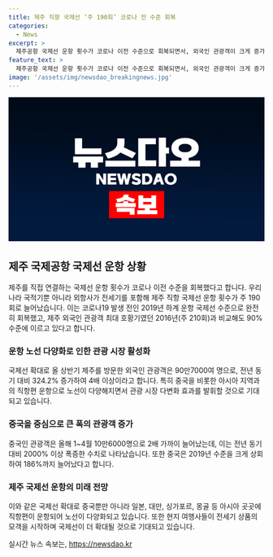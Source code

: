 ```yaml
---
title: 제주 직항 국제선 ‘주 190회’ 코로나 전 수준 회복
categories:
  - News
excerpt: >
  제주공항 국제선 운항 횟수가 코로나 이전 수준으로 회복되면서, 외국인 관광객이 크게 증가하고 있다. 특히 중국인 관광객의 증가는 두드러지며, 제주를 직접 연결하는 국제선 운항 횟수는 완전히 회복되었고, 더 늘어날 것으로 예상된다. 중국뿐만 아니라 다양한 아시아 국가와의 직항 편이 활성화되면서 관광 시장이 다변화될 것으로 기대되고 있다. 이로써 올 상반기 외국인 관광객 수는 4배 이상 증가했으며, 특히 중국인 관광객은 이전 수준을 크게 상회하는 증가율을 보여주고 있다.
feature_text: >
  제주공항 국제선 운항 횟수가 코로나 이전 수준으로 회복되면서, 외국인 관광객이 크게 증가하고 있다. 특히 중국인 관광객의 증가는 두드러지며, 제주를 직접 연결하는 국제선 운항 횟수는 완전히 회복되었고, 더 늘어날 것으로 예상된다. 중국뿐만 아니라 다양한 아시아 국가와의 직항 편이 활성화되면서 관광 시장이 다변화될 것으로 기대되고 있다. 이로써 올 상반기 외국인 관광객 수는 4배 이상 증가했으며, 특히 중국인 관광객은 이전 수준을 크게 상회하는 증가율을 보여주고 있다.
image: '/assets/img/newsdao_breakingnews.jpg'
---
```


<p><img src="/assets/img/newsdao_breakingnews.jpg" alt="firstkoreanews 속보" /></p>

<h2 data-ke-size="size26">제주 국제공항 국제선 운항 상황</h2>

<p data-ke-size="size16">제주를 직접 연결하는 국제선 운항 횟수가 코로나 이전 수준을 회복했다고 합니다. 우리나라 국적기뿐 아니라 외항사가 전세기를 포함해 제주 직항 국제선 운항 횟수가 주 190회로 늘어났습니다. 이는 코로나19 발생 전인 2019년 하계 운항 국제선 수준으로 완전히 회복했고, 제주 외국인 관광객 최대 호황기였던 2016년(주 210회)과 비교해도 90% 수준에 이르고 있다고 합니다.</p>

<h3 data-ke-size="size24">운항 노선 다양화로 인한 관광 시장 활성화</h3>

<p data-ke-size="size16">국제선 확대로 올 상반기 제주를 방문한 외국인 관광객은 90만7000여 명으로, 전년 동기 대비 324.2% 증가하여 4배 이상이라고 합니다. 특히 중국을 비롯한 아시아 지역과의 직항편 운항으로 노선이 다양해지면서 관광 시장 다변화 효과를 발휘할 것으로 기대되고 있습니다.</p>

<h3 data-ke-size="size24">중국을 중심으로 큰 폭의 관광객 증가</h3>

<p data-ke-size="size16">중국인 관광객은 올해 1~4월 10만6000명으로 2배 가까이 늘어났는데, 이는 전년 동기 대비 2000% 이상 폭증한 수치로 나타났습니다. 또한 중국은 2019년 수준을 크게 상회하여 186%까지 늘어났다고 합니다.</p>

<h3 data-ke-size="size24">제주 국제선 운항의 미래 전망</h3>

<p data-ke-size="size16">이와 같은 국제선 확대로 중국뿐만 아니라 일본, 대만, 싱가포르, 몽골 등 아시아 곳곳에 직항편이 운항되어 노선이 다양화되고 있습니다. 또한 현지 여행사들이 전세기 상품의 모객을 시작하며 국제선이 더 확대될 것으로 기대되고 있습니다.</p>
실시간 뉴스 속보는, <a href="https://newsdao.kr" rel="dofollow">https://newsdao.kr</a>


